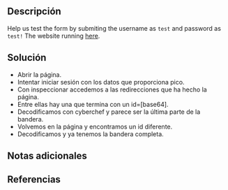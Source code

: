 ## Descripción
Help us test the form by submiting the username as `test` and password as `test!` The website running [here](http://saturn.picoctf.net:51737/).
## Solución
- Abrir la página.
- Intentar iniciar sesión con los datos que proporciona pico.
- Con inspeccionar accedemos a las redirecciones que ha hecho la página.
- Entre ellas hay una que termina con un id=[base64].
- Decodificamos con cyberchef y parece ser la última parte de la bandera.
- Volvemos en la página y encontramos un id diferente.
- Decodificamos y ya tenemos la bandera completa.
## Notas adicionales
## Referencias